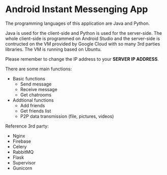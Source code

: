 # Android Instant Messenging App

The programming languages of this application are Java and Python. 

Java is used for the client-side and Python is used for the server-side. The whole client-side is programmed on Android Studio and the server-side is contructed on the VM provided by Google Cloud with so many 3rd parties libraries. The VM is running based on Ubuntu.

Please remember to change the IP address to your **SERVER IP ADDRESS**.

There are some main functions: 
* Basic functions
  * Send message
  * Receive message
  * Get chatrooms
* Addtional functions
  * Add friends
  * Get friends list
  * P2P data transmission (file, pictures, videos)

Reference 3rd party:
* Nginx
* Firebase
* Celery
* RabbitMQ
* Flask
* Supervisor
* Gunicorn